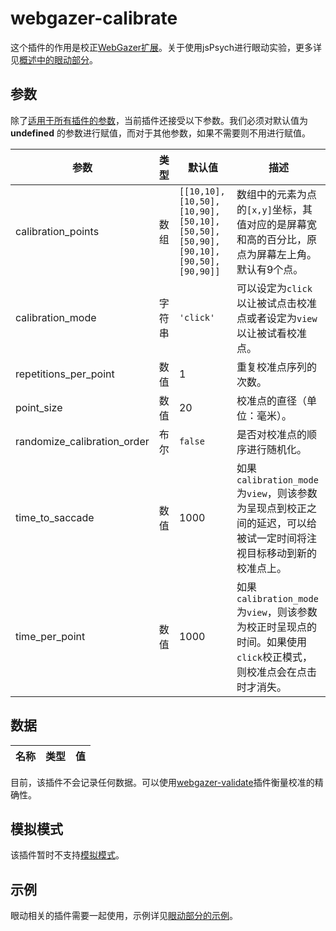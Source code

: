 # webgazer-calibrate

这个插件的作用是校正[WebGazer扩展](../extensions/webgazer.md)。关于使用jsPsych进行眼动实验，更多详见[概述中的眼动部分](../overview/eye-tracking.md)。

## 参数

除了[适用于所有插件的参数](../overview/plugins.md#parameters-available-in-all-plugins#_3)，当前插件还接受以下参数。我们必须对默认值为 **undefined** 的参数进行赋值，而对于其他参数，如果不需要则不用进行赋值。

参数 | 类型 | 默认值 | 描述 
----------|------|---------------|------------
calibration_points | 数组 | `[[10,10], [10,50], [10,90], [50,10], [50,50], [50,90], [90,10], [90,50], [90,90]]` | 数组中的元素为点的`[x,y]`坐标，其值对应的是屏幕宽和高的百分比，原点为屏幕左上角。默认有9个点。 
calibration_mode | 字符串 | `'click'` | 可以设定为`click`以让被试点击校准点或者设定为`view`以让被试看校准点。 
repetitions_per_point | 数值 | 1 | 重复校准点序列的次数。 
point_size | 数值 | 20 | 校准点的直径（单位：毫米）。 
randomize_calibration_order | 布尔 | `false` | 是否对校准点的顺序进行随机化。 
time_to_saccade | 数值 | 1000 | 如果`calibration_mode`为`view`，则该参数为呈现点到校正之间的延迟，可以给被试一定时间将注视目标移动到新的校准点上。 
time_per_point | 数值 | 1000 | 如果`calibration_mode`为`view`，则该参数为校正时呈现点的时间。如果使用`click`校正模式，则校准点会在点击时才消失。

## 数据

名称| 类型| 值
-----|------|------

目前，该插件不会记录任何数据。可以使用[webgazer-validate](./webgazer-validate.md)插件衡量校准的精确性。

## 模拟模式

该插件暂时不支持[模拟模式](../overview/simulation.md)。

## 示例

眼动相关的插件需要一起使用，示例详见[眼动部分的示例](../overview/eye-tracking.md#_8)。

